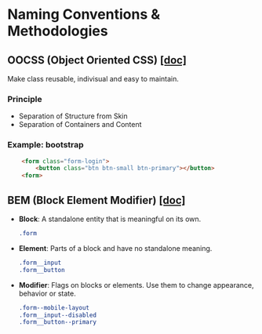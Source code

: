 # Naming Conventions & Methodologies

## OOCSS (Object Oriented CSS) [[doc]](https://github.com/stubbornella/oocss/wiki)
Make class reusable, indivisual and easy to maintain.

### Principle
- Separation of Structure from Skin
- Separation of Containers and Content

### Example: bootstrap
```html
    <form class="form-login">
        <button class="btn btn-small btn-primary"></button>
    <form>
```

## BEM (Block Element Modifier) [[doc]](http://getbem.com/naming/)
- **Block**: A standalone entity that is meaningful on its own.
    ```css
    .form
    ```
- **Element**: Parts of a block and have no standalone meaning.
    ```css
    .form__input
    .form__button
    ```
- **Modifier**: Flags on blocks or elements. Use them to change appearance, behavior or state.
    ```css
    .form--mobile-layout
    .form__input--disabled
    .form__button--primary
    ```